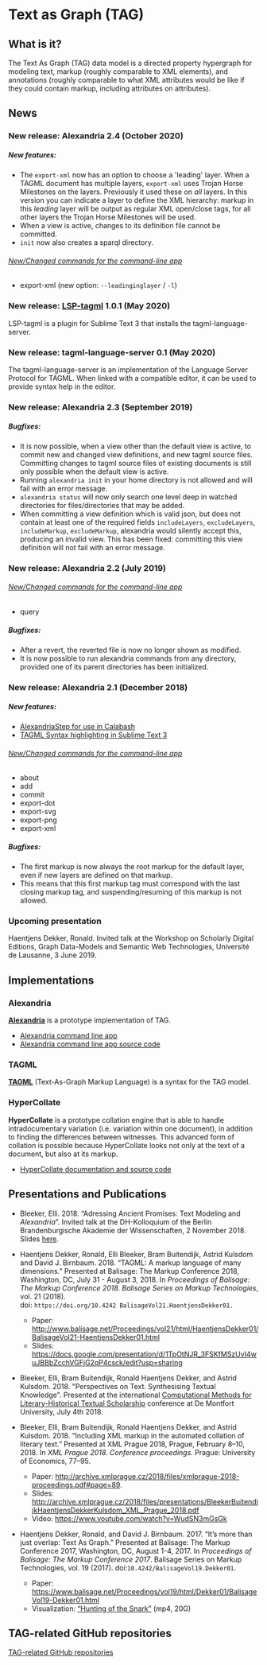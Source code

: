 # Text as Graph (TAG)

## What is it?

The Text As Graph (TAG) data model is a directed property hypergraph for modeling text, markup (roughly comparable to XML elements), and annotations (roughly comparable to what XML attributes would be like if they could contain markup, including attributes on attributes).

## News

### New release: Alexandria 2.4 (October 2020)

##### New features:
- The `export-xml` now has an option to choose a 'leading' layer. When a TAGML document has multiple layers, `export-xml` uses Trojan Horse Milestones on the layers. Previously it used these on *all* layers. In this version you can indicate a layer to define the XML hierarchy: markup in this _leading_ layer will be output as regular XML open/close tags, for all other layers the Trojan Horse Milestones will be used.
- When a view is active, changes to its definition file cannot be committed.
- `init` now also creates a sparql directory.

###### [New/Changed commands for the command-line app](https://huygensing.github.io/alexandria/commands)
- export-xml (new option: `--leadinginglayer` / `-l`)

### New release: [LSP-tagml](https://packagecontrol.io/packages/LSP-tagml) 1.0.1 (May 2020)

LSP-tagml is a plugin for Sublime Text 3 that installs the tagml-language-server.

### New release: tagml-language-server 0.1 (May 2020)

The tagml-language-server is an implementation of the Language Server Protocol for TAGML.
When linked with a compatible editor, it can be used to provide syntax help in the editor. 

### New release: Alexandria 2.3 (September 2019)

##### Bugfixes:
- It is now possible, when a view other than the default view is active, to commit new and changed view definitions, and new tagml source files.
  Committing changes to tagml source files of existing documents is still only possible when the default view is active.
- Running `alexandria init` in your home directory is not allowed and will fail with an error message.
- `alexandria status` will now only search one level deep in watched directories for files/directories that may be added.
- When committing a view definition which is valid json, but does not contain at least one of the required fields `includeLayers`, `excludeLayers`, `includeMarkup`, `excludeMarkup`, alexandria would silently accept this, producing an invalid view.
  This has been fixed: committing this view definition will not fail with an error message.    

### New release: Alexandria 2.2 (July 2019)

###### [New/Changed commands for the command-line app](https://huygensing.github.io/alexandria/commands)
- query

##### Bugfixes:

- After a revert, the reverted file is now no longer shown as modified.
- It is now possible to run alexandria commands from any directory, provided one of its parent directories has been initialized.

### New release: Alexandria 2.1 (December 2018)
                               
##### New features:

- [AlexandriaStep for use in Calabash](https://huygensing.github.io/TAG/TAGML/CALABASH-README)
- [TAGML Syntax highlighting in Sublime Text 3](https://huygensing.github.io/tagml-sublime-syntax/)

###### [New/Changed commands for the command-line app](https://huygensing.github.io/alexandria/commands)
- about
- add
- commit
- export-dot
- export-svg
- export-png
- export-xml 

##### Bugfixes:

- The first markup is now always the root markup for the default layer, even if new layers are defined on that markup.
- This means that this first markup tag must correspond with the last closing markup tag, and suspending/resuming of this markup is not allowed.


### Upcoming presentation

Haentjens Dekker, Ronald. Invited talk at the Workshop on Scholarly Digital Editions, Graph Data-Models and Semantic Web Technologies, Université de Lausanne, 3 June 2019.

## Implementations

### Alexandria
[**Alexandria**](https://huygensing.github.io/alexandria/) is a prototype implementation of TAG. 

* [Alexandria command line app](https://github.com/HuygensING/alexandria#alexandria-command-line-app)
* [Alexandria command line app source code](https://github.com/HuygensING/alexandria)

### TAGML
[**TAGML**](https://github.com/HuygensING/TAG/tree/master/TAGML) (Text-As-Graph Markup Language) is a syntax for the TAG model.

### HyperCollate
**HyperCollate** is a prototype collation engine that is able to handle intradocumentary variation (i.e. variation within one document), in addition to finding the differences between witnesses. This advanced form of collation is possible because HyperCollate looks not only at the text of a document, but also at its markup.

* [HyperCollate documentation and source code](https://huygensing.github.io/hyper-collate/)

## Presentations and Publications

* Bleeker, Elli. 2018. “Adressing Ancient Promises: Text Modeling and _Alexandria_”. Invited talk at the DH-Kolloquium of the Berlin Brandenburgische Akademie der Wissenschaften, 2 November 2018. Slides [here](https://edoc.bbaw.de/frontdoor/index/index/searchtype/latest/docId/2932/).
 
* Haentjens Dekker, Ronald, Elli Bleeker, Bram Buitendijk, Astrid Kulsdom and David J. Birnbaum. 2018. “TAGML: A markup language of many dimensions.” Presented at Balisage: The Markup Conference 2018, Washington, DC, July 31 - August 3, 2018. In _Proceedings of Balisage: The Markup Conference 2018. Balisage Series on Markup Technologies_, vol. 21 (2018).   
doi: `https://doi.org/10.4242 BalisageVol21.HaentjensDekker01.`
	* Paper: <http://www.balisage.net/Proceedings/vol21/html/HaentjensDekker01/BalisageVol21-HaentjensDekker01.html>
	* Slides: <https://docs.google.com/presentation/d/1TpOtNJR_3FSKfMSzUvI4wuJBBbZcchVGFjG2qP4csck/edit?usp=sharing>

* Bleeker, Elli, Bram Buitendijk, Ronald Haentjens Dekker, and Astrid Kulsdom. 2018. "Perspectives on Text. Synthesising Textual Knowledge". Presented at the international [Computational Methods for Literary-Historical Textual Scholarship](http://cts.dmu.ac.uk/events/CMLHTS/) conference at De Montfort University, July 4th 2018.

* Bleeker, Elli, Bram Buitendijk, Ronald Haentjens Dekker, and Astrid Kulsdom. 2018. “Including XML markup in the automated collation of literary text.” Presented at XML Prague 2018, Prague, February 8–10, 2018. In _XML Prague 2018. Conference proceedings._ Prague: University of Economics, 77–95.
	* Paper: <http://archive.xmlprague.cz/2018/files/xmlprague-2018-proceedings.pdf#page=89>.
	* Slides: <http://archive.xmlprague.cz/2018/files/presentations/BleekerBuitendijkHaentjensDekkerKulsdom_XML_Prague_2018.pdf>
	* Video: <https://www.youtube.com/watch?v=WudSN3mGsGk>

* Haentjens Dekker, Ronald, and David J. Birnbaum. 2017. “It’s more than just overlap: Text As Graph.” Presented at Balisage: The Markup Conference 2017, Washington, DC, August 1-4, 2017. In _Proceedings of Balisage: The Markup Conference 2017_. Balisage Series on Markup Technologies, vol. 19 (2017). doi:`10.4242/BalisageVol19.Dekker01`.
	* Paper: <https://www.balisage.net/Proceedings/vol19/html/Dekker01/BalisageVol19-Dekker01.html>
	* Visualization: [“Hunting of the Snark”](snark-fly.mp4) (mp4, 20G)

## TAG-related GitHub repositories

[TAG-related GitHub repositories](repositories)
